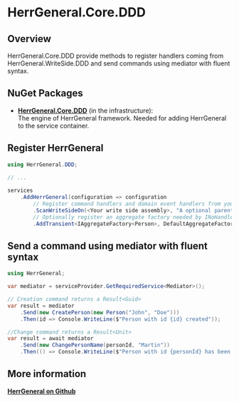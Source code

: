 ﻿# HerrGeneral.Core.DDD

## Overview

HerrGeneral.Core.DDD provide methods to register handlers coming from HerrGeneral.WriteSide.DDD
and send commands using mediator with fluent syntax.

## NuGet Packages

- **[HerrGeneral.Core.DDD](https://www.nuget.org/packages/HerrGeneral.Core.DDD/)** (in the infrastructure):  
  The engine of HerrGeneral framework. Needed for adding HerrGeneral to the service container.

## Register HerrGeneral

```csharp
using HerrGeneral.DDD;

// ...
    
services
    .AddHerrGeneral(configuration => configuration
        // Register command handlers and domain event handlers from your specified assembly
        .ScanWriteSideOn(<Your write side assembly>, "A optional parent namespace filter"))
        // Optionally register an aggregate factory needed by INoHandlerCreate<Person> 
        .AddTransient<IAggregateFactory<Person>, DefaultAggregateFactory<Person>>();
```


## Send a command using mediator with fluent syntax

```csharp
using HerrGeneral;

var mediator = serviceProvider.GetRequiredService<Mediator>();

// Creation command returns a Result<Guid>
var result = mediator
    .Send(new CreatePerson(new Person("John", "Doe")))
    .Then(id => Console.WriteLine($"Person with id {id} created"));

//Change command returns a Result<Unit>
var result = await mediator
    .Send(new ChangePersonName(personId, "Martin"))
    .Then(() => Console.WriteLine($"Person with id {personId} has been changed"));
```

## More information

**[HerrGeneral on Github](https://github.com/C0deve/HerrGeneral)**  